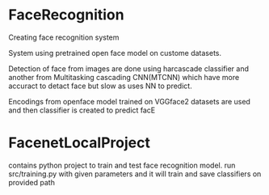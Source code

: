 # FaceRecognition
Creating face recognition system

System using pretrained open face model on custome datasets.

Detection of face from images are done using harcascade classifier and another from Multitasking cascading CNN(MTCNN) which have more accuract to detact face but slow as uses NN to predict.

Encodings from openface model trained on VGGface2 datasets are used and then classifier is created to predict facE

# FacenetLocalProject
contains python project to train and test face recognition model. run src/training.py with given parameters and it will train and save classifiers on provided path
